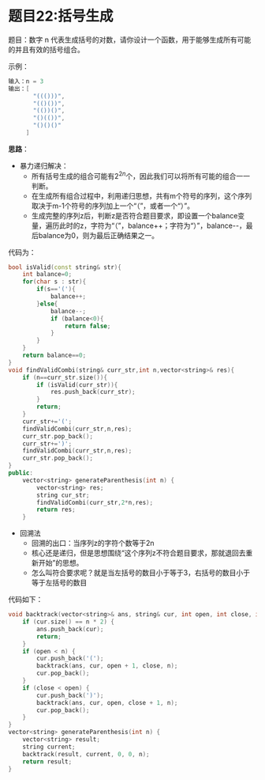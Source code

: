 # 题目22:括号生成

题目：数字 n 代表生成括号的对数，请你设计一个函数，用于能够生成所有可能的并且有效的括号组合。

示例：

```c++
输入：n = 3
输出：[
       "((()))",
       "(()())",
       "(())()",
       "()(())",
       "()()()"
     ]
```

**思路**：

- 暴力递归解决：
   - 所有括号生成的组合可能有$2^{2n}$个，因此我们可以将所有可能的组合一一判断。
   - 在生成所有组合过程中，利用递归思想，共有m个符号的序列，这个序列取决于m-1个符号的序列加上一个“（”，或者一个“）”。
   - 生成完整的序列z后，判断z是否符合题目要求，即设置一个balance变量，遍历此时的z，字符为“（”，balance++；字符为“）”，balance--，最后balance为0，则为最后正确结果之一。

代码为：

```c++
bool isValid(const string& str){
    int balance=0;
    for(char s : str){
        if(s=='('){
            balance++;
        }else{
            balance--;
            if (balance<0){
                return false;
            }
        }
    }
    return balance==0;
}
void findValidCombi(string& curr_str,int n,vector<string>& res){
    if (n==curr_str.size()){
        if (isValid(curr_str)){
            res.push_back(curr_str);
        }
        return;
    }
    curr_str+='(';
    findValidCombi(curr_str,n,res);
    curr_str.pop_back();
    curr_str+=')';
    findValidCombi(curr_str,n,res);
    curr_str.pop_back();
}
public:
    vector<string> generateParenthesis(int n) {
        vector<string> res;
        string cur_str;
        findValidCombi(curr_str,2*n,res);
        return res;
    }
```

- 回溯法
   - 回溯的出口：当序列z的字符个数等于2n
   - 核心还是递归，但是思想围绕“这个序列z不符合题目要求，那就退回去重新开始”的思想。
   - 怎么叫符合要求呢？就是当左括号的数目小于等于3，右括号的数目小于等于左括号的数目

代码如下：

```c++
void backtrack(vector<string>& ans, string& cur, int open, int close, int n) {
    if (cur.size() == n * 2) {
        ans.push_back(cur);
        return;
    }
    if (open < n) {
        cur.push_back('(');
        backtrack(ans, cur, open + 1, close, n);
        cur.pop_back();
    }
    if (close < open) {
        cur.push_back(')');
        backtrack(ans, cur, open, close + 1, n);
        cur.pop_back();
    }
}
vector<string> generateParenthesis(int n) {
    vector<string> result;
    string current;
    backtrack(result, current, 0, 0, n);
    return result;
}
```